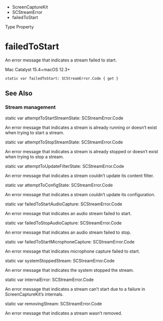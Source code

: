 

- ScreenCaptureKit
- SCStreamError
-  failedToStart 

Type Property

# failedToStart

An error message that indicates a stream failed to start.

Mac Catalyst 15.4+macOS 12.3+

``` source
static var failedToStart: SCStreamError.Code { get }
```

## See Also

### Stream management

static var attemptToStartStreamState: SCStreamError.Code

An error message that indicates a stream is already running or doesn’t exist when trying to start a stream.

static var attemptToStopStreamState: SCStreamError.Code

An error message that indicates a stream is already stopped or doesn’t exist when trying to stop a stream.

static var attemptToUpdateFilterState: SCStreamError.Code

An error message that indicates a stream couldn’t update its content filter.

static var attemptToConfigState: SCStreamError.Code

An error message that indicates a stream couldn’t update its configuration.

static var failedToStartAudioCapture: SCStreamError.Code

An error message that indicates an audio stream failed to start.

static var failedToStopAudioCapture: SCStreamError.Code

An error message that indicates an audio stream failed to stop.

static var failedToStartMicrophoneCapture: SCStreamError.Code

An error message that indicates microphone capture failed to start.

static var systemStoppedStream: SCStreamError.Code

An error message that indicates the system stopped the stream.

static var internalError: SCStreamError.Code

An error message that indicates a stream can’t start due to a failure in ScreenCaptureKit’s internals.

static var removingStream: SCStreamError.Code

An error message that indicates a stream wasn’t removed.


